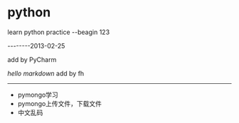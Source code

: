 python
======

learn python practice 
--beagin
123


--------2013-02-25


add by PyCharm

*hello markdown*
add by fh

--------

* pymongo学习
* pymongo上传文件，下载文件
* 中文乱码